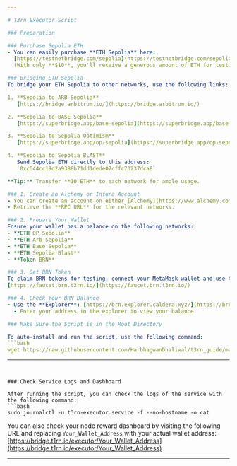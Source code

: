 ```yaml
---

# T3rn Executor Script

### Preparation

### Purchase Sepolia ETH
- You can easily purchase **ETH Sepolia** here:  
  [https://testnetbridge.com/sepolia](https://testnetbridge.com/sepolia)  
  (With only **$10**, you'll receive a generous amount of ETH for testing on various networks.)

### Bridging ETH Sepolia
To bridge your ETH Sepolia to other networks, use the following links:

1. **Sepolia to ARB Sepolia**  
   [https://bridge.arbitrum.io/](https://bridge.arbitrum.io/)

2. **Sepolia to BASE Sepolia**  
   [https://superbridge.app/base-sepolia](https://superbridge.app/base-sepolia)

3. **Sepolia to Sepolia Optimism**  
   [https://superbridge.app/op-sepolia](https://superbridge.app/op-sepolia)

4. **Sepolia to Sepolia BLAST**  
   Send Sepolia ETH directly to this address:  
   `0xc644cc19d2a9388b71dd1dede07cffc73237dca8`

**Tip:** Transfer **10 ETH** to each network for ample usage.

### 1. Create an Alchemy or Infura Account
- You can create an account on either [Alchemy](https://www.alchemy.com/) or [Infura](https://www.infura.io/).
- Retrieve the **RPC URL** for the relevant networks.

### 2. Prepare Your Wallet
Ensure your wallet has a balance on the following networks:
- **ETH OP Sepolia**
- **ETH Arb Sepolia**
- **ETH Base Sepolia**
- **ETH Sepolia Blast**
- **Token BRN**

### 3. Get BRN Token
To claim BRN tokens for testing, connect your MetaMask wallet and use the faucet at:  
[https://faucet.brn.t3rn.io/](https://faucet.brn.t3rn.io/)

### 4. Check Your BRN Balance
- Use the **Explorer**: [https://brn.explorer.caldera.xyz/](https://brn.explorer.caldera.xyz/)
  - Enter your address in the explorer to view your balance.

### Make Sure the Script is in the Root Directory

To auto-install and run the script, use the following command:
```bash
wget https://raw.githubusercontent.com/HarbhagwanDhaliwal/t3rn_guide/main/t3rn_executor.sh && chmod +x t3rn_executor.sh && ./t3rn_executor.sh
```

---
```


### Check Service Logs and Dashboard

After running the script, you can check the logs of the service with the following command:
```bash
sudo journalctl -u t3rn-executor.service -f --no-hostname -o cat
```

You can also check your node reward dashboard by visiting the following URL and replacing `Your_Wallet_Address` with your actual wallet address:
[https://bridge.t1rn.io/executor/Your_Wallet_Address](https://bridge.t1rn.io/executor/Your_Wallet_Address)

--- 

